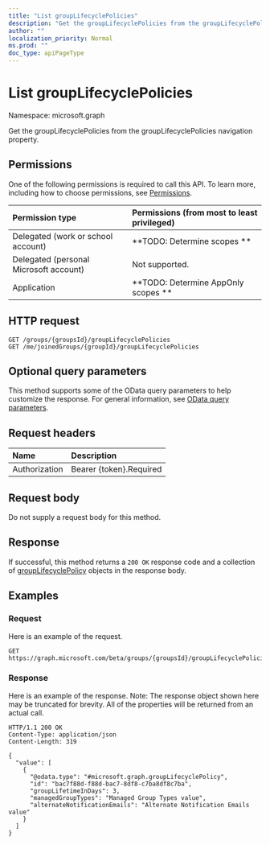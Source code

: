 ```yaml
---
title: "List groupLifecyclePolicies"
description: "Get the groupLifecyclePolicies from the groupLifecyclePolicies navigation property."
author: ""
localization_priority: Normal
ms.prod: ""
doc_type: apiPageType
---
```


# List groupLifecyclePolicies

Namespace: microsoft.graph

Get the groupLifecyclePolicies from the groupLifecyclePolicies navigation property.

## Permissions
One of the following permissions is required to call this API. To learn more, including how to choose permissions, see [Permissions](/concepts/permissions-reference.md).

|Permission type|Permissions (from most to least privileged)|
|:---|:---|
|Delegated (work or school account)|**TODO: Determine scopes **|
|Delegated (personal Microsoft account)|Not supported.|
|Application|**TODO: Determine AppOnly scopes **|

## HTTP request
<!-- {
  "blockType": "ignored"
}
-->
``` http
GET /groups/{groupsId}/groupLifecyclePolicies
GET /me/joinedGroups/{groupId}/groupLifecyclePolicies
```

## Optional query parameters
This method supports some of the OData query parameters to help customize the response. For general information, see [OData query parameters](/graph/query-parameters).

## Request headers
|Name|Description|
|:---|:---|
|Authorization|Bearer {token}.Required|

## Request body
Do not supply a request body for this method.

## Response
If successful, this method returns a `200 OK` response code and a collection of [groupLifecyclePolicy](../resources/grouplifecyclepolicy.md) objects in the response body.

## Examples

### Request
Here is an example of the request.
<!-- {
  "blockType": "request",
  "name": "get_grouplifecyclepolicy"
}
-->
``` http
GET https://graph.microsoft.com/beta/groups/{groupsId}/groupLifecyclePolicies
```

### Response
Here is an example of the response. Note: The response object shown here may be truncated for brevity. All of the properties will be returned from an actual call.
<!-- {
  "blockType": "response",
  "truncated": true,
  "@odata.type": "collection(microsoft.graph.grouplifecyclepolicy)"
}
-->
``` http
HTTP/1.1 200 OK
Content-Type: application/json
Content-Length: 319

{
  "value": [
    {
      "@odata.type": "#microsoft.graph.groupLifecyclePolicy",
      "id": "bac7f88d-f88d-bac7-8df8-c7ba8df8c7ba",
      "groupLifetimeInDays": 3,
      "managedGroupTypes": "Managed Group Types value",
      "alternateNotificationEmails": "Alternate Notification Emails value"
    }
  ]
}
```

